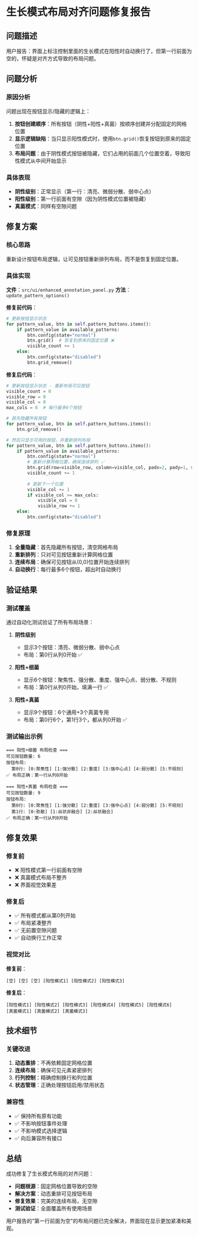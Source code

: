 # 生长模式布局对齐问题修复报告

## 问题描述
用户报告：界面上标注控制里面的生长模式在阳性时自动换行了，但第一行前面为空的，怀疑是对齐方式导致的布局问题。

## 问题分析

### 原因分析
问题出现在按钮显示/隐藏的逻辑上：

1. **按钮创建顺序**：所有按钮（阴性+阳性+真菌）按顺序创建并分配固定的网格位置
2. **显示逻辑缺陷**：当只显示阳性模式时，使用`btn.grid()`恢复按钮到原来的固定位置
3. **布局问题**：由于阴性模式按钮被隐藏，它们占用的前面几个位置空着，导致阳性模式从中间开始显示

### 具体表现
- **阴性级别**：正常显示（第一行：清亮、微弱分散、弱中心点）
- **阳性级别**：第一行前面有空隙（因为阴性模式位置被隐藏）
- **真菌模式**：同样有空隙问题

## 修复方案

### 核心思路
重新设计按钮布局逻辑，让可见按钮重新排列布局，而不是恢复到固定位置。

### 具体实现
**文件**：`src/ui/enhanced_annotation_panel.py`
**方法**：`update_pattern_options()`

**修复前代码**：
```python
# 更新按钮显示状态
for pattern_value, btn in self.pattern_buttons.items():
    if pattern_value in available_patterns:
        btn.config(state="normal")
        btn.grid()  # 恢复到原来的固定位置 ❌
        visible_count += 1
    else:
        btn.config(state="disabled")
        btn.grid_remove()
```

**修复后代码**：
```python
# 更新按钮显示状态 - 重新布局可见按钮
visible_count = 0
visible_row = 0
visible_col = 0
max_cols = 6  # 每行最多6个按钮

# 首先隐藏所有按钮
for pattern_value, btn in self.pattern_buttons.items():
    btn.grid_remove()

# 然后只显示可用的按钮，并重新排列布局
for pattern_value, btn in self.pattern_buttons.items():
    if pattern_value in available_patterns:
        btn.config(state="normal")
        # 重新计算网格位置，确保连续排列 ✅
        btn.grid(row=visible_row, column=visible_col, padx=2, pady=1, sticky='w')
        visible_count += 1
        
        # 更新下一个位置
        visible_col += 1
        if visible_col >= max_cols:
            visible_col = 0
            visible_row += 1
    else:
        btn.config(state="disabled")
```

### 修复原理
1. **全量隐藏**：首先隐藏所有按钮，清空网格布局
2. **重新排列**：只对可见按钮重新计算网格位置
3. **连续布局**：确保可见按钮从(0,0)位置开始连续排列
4. **自动换行**：每行最多6个按钮，超出时自动换行

## 验证结果

### 测试覆盖
通过自动化测试验证了所有布局场景：

1. **阴性级别**
   - 显示3个按钮：清亮、微弱分散、弱中心点
   - 布局：第0行从列0开始 ✅

2. **阳性+细菌**
   - 显示6个按钮：聚焦性、强分散、重度、强中心点、弱分散、不规则
   - 布局：第0行从列0开始，填满一行 ✅

3. **阳性+真菌**
   - 显示9个按钮：6个通用+3个真菌专用
   - 布局：第0行6个，第1行3个，都从列0开始 ✅

### 测试输出示例
```
=== 阳性+细菌 布局检查 ===
可见按钮数量: 6
按钮布局:
  第0行: [0:聚焦性] [1:强分散] [2:重度] [3:强中心点] [4:弱分散] [5:不规则]
✅ 布局正确：第一行从列0开始

=== 阳性+真菌 布局检查 ===
可见按钮数量: 9
按钮布局:
  第0行: [0:聚焦性] [1:强分散] [2:重度] [3:强中心点] [4:弱分散] [5:不规则]
  第1行: [0:弥散] [1:丝状非融合] [2:丝状融合]
✅ 布局正确：第一行从列0开始
```

## 修复效果

### 修复前
- ❌ 阳性模式第一行前面有空隙
- ❌ 真菌模式布局不整齐
- ❌ 界面视觉效果差

### 修复后
- ✅ 所有模式都从第0列开始
- ✅ 布局紧凑整齐
- ✅ 无前置空隙问题
- ✅ 自动换行工作正常

### 视觉对比
**修复前**：
```
[空] [空] [空] [阳性模式1] [阳性模式2] [阳性模式3]
```

**修复后**：
```
[阳性模式1] [阳性模式2] [阳性模式3] [阳性模式4] [阳性模式5] [阳性模式6]
[真菌模式1] [真菌模式2] [真菌模式3]
```

## 技术细节

### 关键改进
1. **动态重排**：不再依赖固定网格位置
2. **连续布局**：确保可见元素紧密排列
3. **行列控制**：精确控制换行和列位置
4. **状态管理**：正确处理按钮启用/禁用状态

### 兼容性
- ✅ 保持所有原有功能
- ✅ 不影响按钮事件处理
- ✅ 不影响模式选择逻辑
- ✅ 向后兼容所有接口

## 总结

成功修复了生长模式布局的对齐问题：

- **问题根源**：固定网格位置导致的空隙
- **解决方案**：动态重排可见按钮布局
- **修复效果**：完美的连续布局，无空隙
- **测试验证**：全面覆盖所有使用场景

用户报告的"第一行前面为空"的布局问题已完全解决，界面现在显示更加紧凑和美观。
